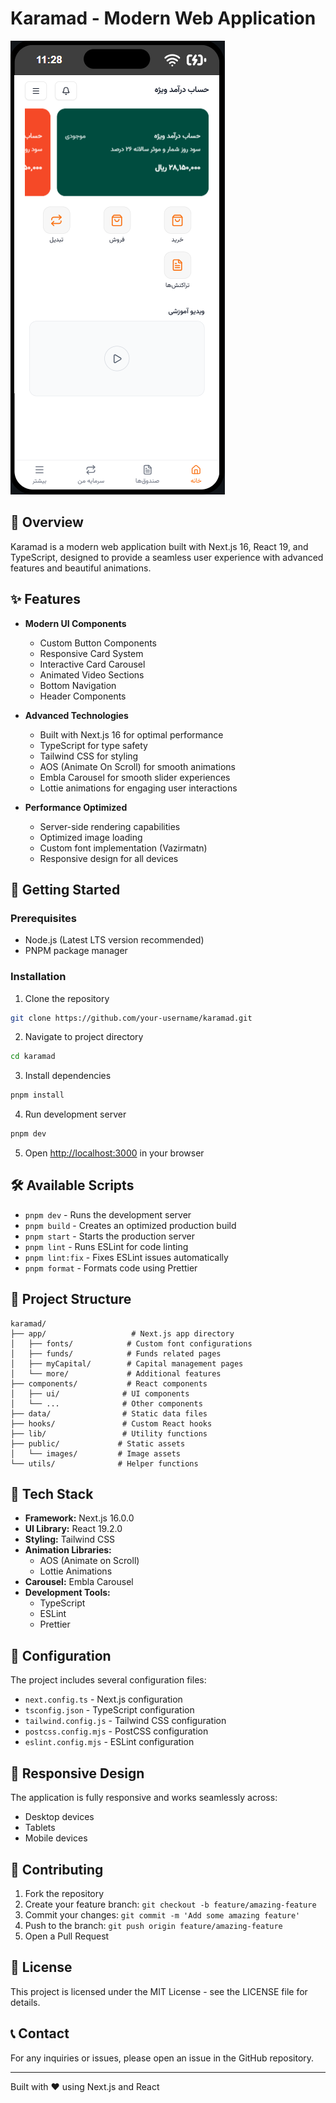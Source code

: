 # Karamad - Modern Web Application

![Karamad App](public/images/karamad.png)

## 🌟 Overview

Karamad is a modern web application built with Next.js 16, React 19, and TypeScript, designed to provide a seamless user experience with advanced features and beautiful animations.

## ✨ Features

- **Modern UI Components**
  - Custom Button Components
  - Responsive Card System
  - Interactive Card Carousel
  - Animated Video Sections
  - Bottom Navigation
  - Header Components

- **Advanced Technologies**
  - Built with Next.js 16 for optimal performance
  - TypeScript for type safety
  - Tailwind CSS for styling
  - AOS (Animate On Scroll) for smooth animations
  - Embla Carousel for smooth slider experiences
  - Lottie animations for engaging user interactions

- **Performance Optimized**
  - Server-side rendering capabilities
  - Optimized image loading
  - Custom font implementation (Vazirmatn)
  - Responsive design for all devices

## 🚀 Getting Started

### Prerequisites

- Node.js (Latest LTS version recommended)
- PNPM package manager

### Installation

1. Clone the repository
```bash
git clone https://github.com/your-username/karamad.git
```

2. Navigate to project directory
```bash
cd karamad
```

3. Install dependencies
```bash
pnpm install
```

4. Run development server
```bash
pnpm dev
```

5. Open [http://localhost:3000](http://localhost:3000) in your browser

## 🛠️ Available Scripts

- `pnpm dev` - Runs the development server
- `pnpm build` - Creates an optimized production build
- `pnpm start` - Starts the production server
- `pnpm lint` - Runs ESLint for code linting
- `pnpm lint:fix` - Fixes ESLint issues automatically
- `pnpm format` - Formats code using Prettier

## 📁 Project Structure

```
karamad/
├── app/                   # Next.js app directory
│   ├── fonts/            # Custom font configurations
│   ├── funds/            # Funds related pages
│   ├── myCapital/        # Capital management pages
│   └── more/             # Additional features
├── components/           # React components
│   ├── ui/              # UI components
│   └── ...              # Other components
├── data/                # Static data files
├── hooks/               # Custom React hooks
├── lib/                 # Utility functions
├── public/             # Static assets
│   └── images/         # Image assets
└── utils/              # Helper functions
```

## 🎨 Tech Stack

- **Framework:** Next.js 16.0.0
- **UI Library:** React 19.2.0
- **Styling:** Tailwind CSS
- **Animation Libraries:**
  - AOS (Animate on Scroll)
  - Lottie Animations
- **Carousel:** Embla Carousel
- **Development Tools:**
  - TypeScript
  - ESLint
  - Prettier

## 🔧 Configuration

The project includes several configuration files:

- `next.config.ts` - Next.js configuration
- `tsconfig.json` - TypeScript configuration
- `tailwind.config.js` - Tailwind CSS configuration
- `postcss.config.mjs` - PostCSS configuration
- `eslint.config.mjs` - ESLint configuration

## 📱 Responsive Design

The application is fully responsive and works seamlessly across:
- Desktop devices
- Tablets
- Mobile devices

## 🤝 Contributing

1. Fork the repository
2. Create your feature branch: `git checkout -b feature/amazing-feature`
3. Commit your changes: `git commit -m 'Add some amazing feature'`
4. Push to the branch: `git push origin feature/amazing-feature`
5. Open a Pull Request

## 📄 License

This project is licensed under the MIT License - see the LICENSE file for details.

## 📞 Contact

For any inquiries or issues, please open an issue in the GitHub repository.

---

Built with ❤️ using Next.js and React
